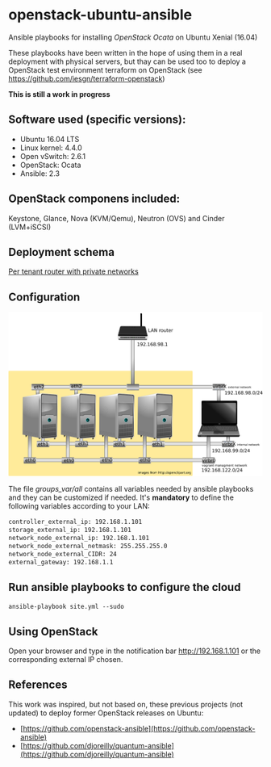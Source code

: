 openstack-ubuntu-ansible
========================

Ansible playbooks for installing *OpenStack Ocata* on Ubuntu Xenial (16.04)

These playbooks have been written in the hope of using them in a real deployment
with physical servers, but thay can be used too to deploy a OpenStack test
environment terraform on OpenStack (see https://github.com/iesgn/terraform-openstack)

**This is still a work in progress**

## Software used (specific versions):

- Ubuntu 16.04 LTS
- Linux kernel: 4.4.0
- Open vSwitch: 2.6.1
- OpenStack: Ocata
- Ansible: 2.3

## OpenStack componens included:

Keystone, Glance, Nova (KVM/Qemu), Neutron (OVS) and Cinder (LVM+iSCSI)

## Deployment schema


[Per tenant router with private networks](http://docs.openstack.org/havana/install-guide/install/apt/content/section_networking-routers-with-private-networks.html)

## Configuration

![schema](https://raw.githubusercontent.com/iesgn/openstack-debian-ansible/master/img/openstack-debian-ansible.png)

The file *groups_var/all* contains all variables needed by ansible playbooks and
they can be customized if needed. It's **mandatory** to define the following
variables according to your LAN:

    controller_external_ip: 192.168.1.101
    storage_external_ip: 192.168.1.101
    network_node_external_ip: 192.168.1.101
    network_node_external_netmask: 255.255.255.0
    network_node_external_CIDR: 24
    external_gateway: 192.168.1.1

## Run ansible playbooks to configure the cloud

    ansible-playbook site.yml --sudo

## Using OpenStack

Open your browser and type in the notification bar http://192.168.1.101 or the corresponding external IP chosen.

## References

This work was inspired, but not based on, these previous projects (not updated) to deploy former OpenStack releases on Ubuntu:

- [https://github.com/openstack-ansible](https://github.com/openstack-ansible)
- [https://github.com/djoreilly/quantum-ansible](https://github.com/djoreilly/quantum-ansible)
